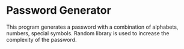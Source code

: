 # Password Generator
This program generates a password with a combination of alphabets, numbers, special symbols. Random library is used to increase the complexity of the password.
